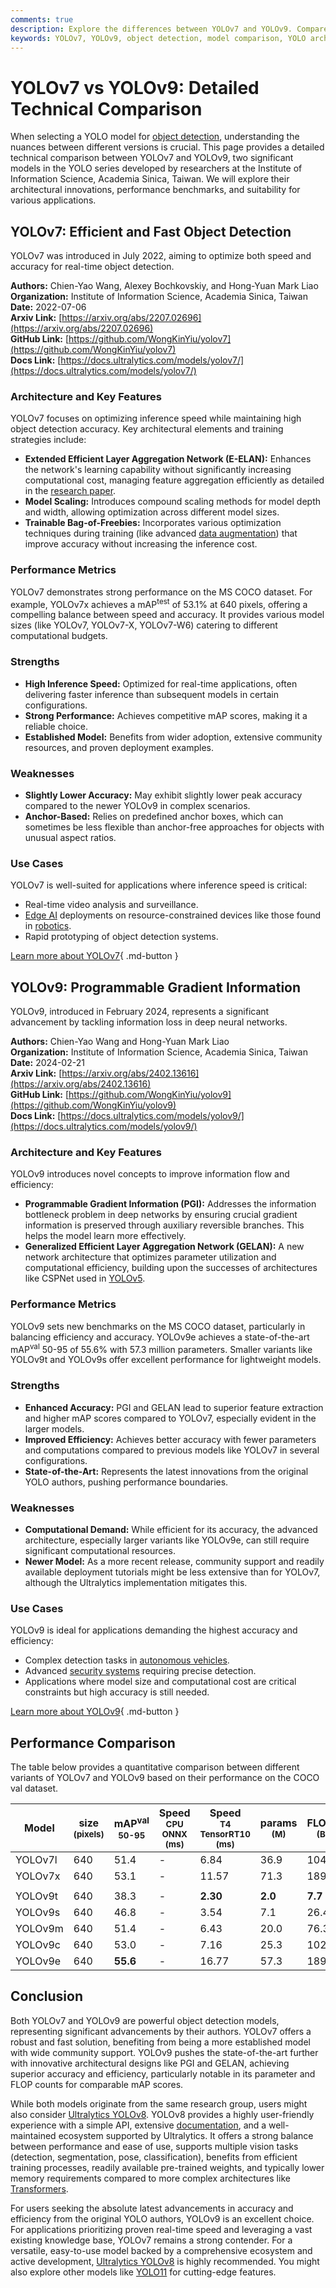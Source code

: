 ```yaml
---
comments: true
description: Explore the differences between YOLOv7 and YOLOv9. Compare architecture, performance, and use cases to choose the best model for object detection.
keywords: YOLOv7, YOLOv9, object detection, model comparison, YOLO architecture, AI models, computer vision, machine learning, Ultralytics
---
```


# YOLOv7 vs YOLOv9: Detailed Technical Comparison

When selecting a YOLO model for [object detection](https://www.ultralytics.com/glossary/object-detection), understanding the nuances between different versions is crucial. This page provides a detailed technical comparison between YOLOv7 and YOLOv9, two significant models in the YOLO series developed by researchers at the Institute of Information Science, Academia Sinica, Taiwan. We will explore their architectural innovations, performance benchmarks, and suitability for various applications.

<script async src="https://cdn.jsdelivr.net/npm/chart.js"></script>
<script defer src="../../javascript/benchmark.js"></script>

<canvas id="modelComparisonChart" width="1024" height="400" active-models='["YOLOv7", "YOLOv9"]'></canvas>

## YOLOv7: Efficient and Fast Object Detection

YOLOv7 was introduced in July 2022, aiming to optimize both speed and accuracy for real-time object detection.

**Authors:** Chien-Yao Wang, Alexey Bochkovskiy, and Hong-Yuan Mark Liao  
**Organization:** Institute of Information Science, Academia Sinica, Taiwan  
**Date:** 2022-07-06  
**Arxiv Link:** [https://arxiv.org/abs/2207.02696](https://arxiv.org/abs/2207.02696)  
**GitHub Link:** [https://github.com/WongKinYiu/yolov7](https://github.com/WongKinYiu/yolov7)  
**Docs Link:** [https://docs.ultralytics.com/models/yolov7/](https://docs.ultralytics.com/models/yolov7/)

### Architecture and Key Features

YOLOv7 focuses on optimizing inference speed while maintaining high object detection accuracy. Key architectural elements and training strategies include:

- **Extended Efficient Layer Aggregation Network (E-ELAN):** Enhances the network's learning capability without significantly increasing computational cost, managing feature aggregation efficiently as detailed in the [research paper](https://arxiv.org/abs/2207.02696).
- **Model Scaling:** Introduces compound scaling methods for model depth and width, allowing optimization across different model sizes.
- **Trainable Bag-of-Freebies:** Incorporates various optimization techniques during training (like advanced [data augmentation](https://www.ultralytics.com/glossary/data-augmentation)) that improve accuracy without increasing the inference cost.

### Performance Metrics

YOLOv7 demonstrates strong performance on the MS COCO dataset. For example, YOLOv7x achieves a mAP<sup>test</sup> of 53.1% at 640 pixels, offering a compelling balance between speed and accuracy. It provides various model sizes (like YOLOv7, YOLOv7-X, YOLOv7-W6) catering to different computational budgets.

### Strengths

- **High Inference Speed:** Optimized for real-time applications, often delivering faster inference than subsequent models in certain configurations.
- **Strong Performance:** Achieves competitive mAP scores, making it a reliable choice.
- **Established Model:** Benefits from wider adoption, extensive community resources, and proven deployment examples.

### Weaknesses

- **Slightly Lower Accuracy:** May exhibit slightly lower peak accuracy compared to the newer YOLOv9 in complex scenarios.
- **Anchor-Based:** Relies on predefined anchor boxes, which can sometimes be less flexible than anchor-free approaches for objects with unusual aspect ratios.

### Use Cases

YOLOv7 is well-suited for applications where inference speed is critical:

- Real-time video analysis and surveillance.
- [Edge AI](https://www.ultralytics.com/glossary/edge-ai) deployments on resource-constrained devices like those found in [robotics](https://www.ultralytics.com/glossary/robotics).
- Rapid prototyping of object detection systems.

[Learn more about YOLOv7](https://docs.ultralytics.com/models/yolov7/){ .md-button }

## YOLOv9: Programmable Gradient Information

YOLOv9, introduced in February 2024, represents a significant advancement by tackling information loss in deep neural networks.

**Authors:** Chien-Yao Wang and Hong-Yuan Mark Liao  
**Organization:** Institute of Information Science, Academia Sinica, Taiwan  
**Date:** 2024-02-21  
**Arxiv Link:** [https://arxiv.org/abs/2402.13616](https://arxiv.org/abs/2402.13616)  
**GitHub Link:** [https://github.com/WongKinYiu/yolov9](https://github.com/WongKinYiu/yolov9)  
**Docs Link:** [https://docs.ultralytics.com/models/yolov9/](https://docs.ultralytics.com/models/yolov9/)

### Architecture and Key Features

YOLOv9 introduces novel concepts to improve information flow and efficiency:

- **Programmable Gradient Information (PGI):** Addresses the information bottleneck problem in deep networks by ensuring crucial gradient information is preserved through auxiliary reversible branches. This helps the model learn more effectively.
- **Generalized Efficient Layer Aggregation Network (GELAN):** A new network architecture that optimizes parameter utilization and computational efficiency, building upon the successes of architectures like CSPNet used in [YOLOv5](https://docs.ultralytics.com/models/yolov5/).

### Performance Metrics

YOLOv9 sets new benchmarks on the MS COCO dataset, particularly in balancing efficiency and accuracy. YOLOv9e achieves a state-of-the-art mAP<sup>val</sup> 50-95 of 55.6% with 57.3 million parameters. Smaller variants like YOLOv9t and YOLOv9s offer excellent performance for lightweight models.

### Strengths

- **Enhanced Accuracy:** PGI and GELAN lead to superior feature extraction and higher mAP scores compared to YOLOv7, especially evident in the larger models.
- **Improved Efficiency:** Achieves better accuracy with fewer parameters and computations compared to previous models like YOLOv7 in several configurations.
- **State-of-the-Art:** Represents the latest innovations from the original YOLO authors, pushing performance boundaries.

### Weaknesses

- **Computational Demand:** While efficient for its accuracy, the advanced architecture, especially larger variants like YOLOv9e, can still require significant computational resources.
- **Newer Model:** As a more recent release, community support and readily available deployment tutorials might be less extensive than for YOLOv7, although the Ultralytics implementation mitigates this.

### Use Cases

YOLOv9 is ideal for applications demanding the highest accuracy and efficiency:

- Complex detection tasks in [autonomous vehicles](https://www.ultralytics.com/solutions/ai-in-automotive).
- Advanced [security systems](https://www.ultralytics.com/blog/security-alarm-system-projects-with-ultralytics-yolov8) requiring precise detection.
- Applications where model size and computational cost are critical constraints but high accuracy is still needed.

[Learn more about YOLOv9](https://docs.ultralytics.com/models/yolov9/){ .md-button }

## Performance Comparison

The table below provides a quantitative comparison between different variants of YOLOv7 and YOLOv9 based on their performance on the COCO val dataset.

| Model   | size<br><sup>(pixels) | mAP<sup>val<br>50-95 | Speed<br><sup>CPU ONNX<br>(ms) | Speed<br><sup>T4 TensorRT10<br>(ms) | params<br><sup>(M) | FLOPs<br><sup>(B) |
| ------- | --------------------- | -------------------- | ------------------------------ | ----------------------------------- | ------------------ | ----------------- |
| YOLOv7l | 640                   | 51.4                 | -                              | 6.84                                | 36.9               | 104.7             |
| YOLOv7x | 640                   | 53.1                 | -                              | 11.57                               | 71.3               | 189.9             |
|         |                       |                      |                                |                                     |                    |                   |
| YOLOv9t | 640                   | 38.3                 | -                              | **2.30**                            | **2.0**            | **7.7**           |
| YOLOv9s | 640                   | 46.8                 | -                              | 3.54                                | 7.1                | 26.4              |
| YOLOv9m | 640                   | 51.4                 | -                              | 6.43                                | 20.0               | 76.3              |
| YOLOv9c | 640                   | 53.0                 | -                              | 7.16                                | 25.3               | 102.1             |
| YOLOv9e | 640                   | **55.6**             | -                              | 16.77                               | 57.3               | 189.0             |

## Conclusion

Both YOLOv7 and YOLOv9 are powerful object detection models, representing significant advancements by their authors. YOLOv7 offers a robust and fast solution, benefiting from being a more established model with wide community support. YOLOv9 pushes the state-of-the-art further with innovative architectural designs like PGI and GELAN, achieving superior accuracy and efficiency, particularly notable in its parameter and FLOP counts for comparable mAP scores.

While both models originate from the same research group, users might also consider [Ultralytics YOLOv8](https://docs.ultralytics.com/models/yolov8/). YOLOv8 provides a highly user-friendly experience with a simple API, extensive [documentation](https://docs.ultralytics.com/), and a well-maintained ecosystem supported by Ultralytics. It offers a strong balance between performance and ease of use, supports multiple vision tasks (detection, segmentation, pose, classification), benefits from efficient training processes, readily available pre-trained weights, and typically lower memory requirements compared to more complex architectures like [Transformers](https://www.ultralytics.com/glossary/transformer).

For users seeking the absolute latest advancements in accuracy and efficiency from the original YOLO authors, YOLOv9 is an excellent choice. For applications prioritizing proven real-time speed and leveraging a vast existing knowledge base, YOLOv7 remains a strong contender. For a versatile, easy-to-use model backed by a comprehensive ecosystem and active development, [Ultralytics YOLOv8](https://docs.ultralytics.com/models/yolov8/) is highly recommended. You might also explore other models like [YOLO11](https://docs.ultralytics.com/models/yolo11/) for cutting-edge features.
